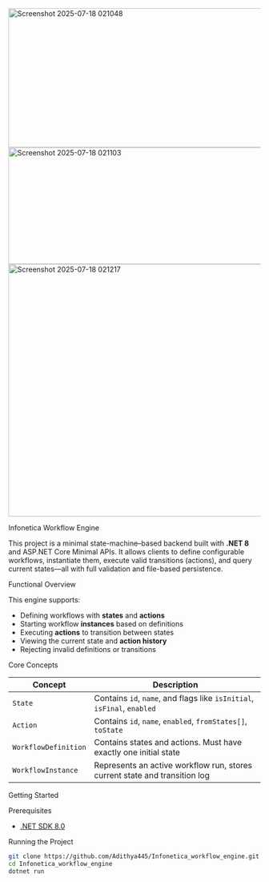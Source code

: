 
<img width="1287" height="278" alt="Screenshot 2025-07-18 021048" src="https://github.com/user-attachments/assets/73c44f9a-d1a3-451a-8d34-289a740da2e6" />

</br>

<img width="590" height="233" alt="Screenshot 2025-07-18 021103" src="https://github.com/user-attachments/assets/701db7b1-da5c-4fe0-bf6c-dd83364758e4" />

</br>

<img width="645" height="504" alt="Screenshot 2025-07-18 021217" src="https://github.com/user-attachments/assets/9467f4a9-bbcc-4e57-a4e0-f0890aa78a51" />
</br>


 Infonetica Workflow Engine

This project is a minimal state-machine–based backend built with **.NET 8** and ASP.NET Core Minimal APIs. It allows clients to define configurable workflows, instantiate them, execute valid transitions (actions), and query current states—all with full validation and file-based persistence.

 Functional Overview

This engine supports:

- Defining workflows with **states** and **actions**
- Starting workflow **instances** based on definitions
- Executing **actions** to transition between states
- Viewing the current state and **action history**
- Rejecting invalid definitions or transitions

 Core Concepts

| Concept            | Description                                                                 |
|--------------------|-----------------------------------------------------------------------------|
| `State`            | Contains `id`, `name`, and flags like `isInitial`, `isFinal`, `enabled`     |
| `Action`           | Contains `id`, `name`, `enabled`, `fromStates[]`, `toState`                 |
| `WorkflowDefinition` | Contains states and actions. Must have exactly one initial state          |
| `WorkflowInstance` | Represents an active workflow run, stores current state and transition log  |

 Getting Started

 Prerequisites

- [.NET SDK 8.0](https://dotnet.microsoft.com/en-us/download)

Running the Project

```bash
git clone https://github.com/Adithya445/Infonetica_workflow_engine.git
cd Infonetica_workflow_engine
dotnet run


